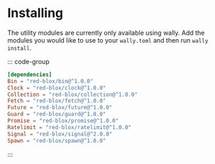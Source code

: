# Installing

The utility modules are currently only available using wally. Add the modules you would like to use to your `wally.toml` and then run `wally install`.

::: code-group

```toml [wally.toml]
[dependencies]
Bin = "red-blox/bin@^1.0.0"
Clock = "red-blox/clock@^1.0.0"
Collection = "red-blox/collection@^1.0.0"
Fetch = "red-blox/fetch@^1.0.0"
Future = "red-blox/future@^1.0.0"
Guard = "red-blox/guard@^1.0.0"
Promise = "red-blox/promise@^1.0.0"
Ratelimit = "red-blox/ratelimit@^1.0.0"
Signal = "red-blox/signal@^2.0.0"
Spawn = "red-blox/spawn@^1.0.0"
```

:::
